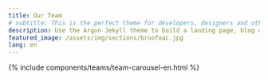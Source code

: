 ```yaml
---
title: Our Team
# subtitle: This is the perfect theme for developers, designers and other creatives.
description: Use the Argon Jekyll theme to build a landing page, blog or complete website.
featured_image: /assets/img/sections/broofoac.jpg
lang: en
---
```


{% include components/teams/team-carousel-en.html %}

<!--
```components/teams/team-carousel-1.html ```
{% include components/teams/team-carousel-1.html %}
-->

<!--
 ---
```components/teams/team-carousel-2.html ```
{% include components/teams/team-carousel-2.html %}
-->

<!--
---
```components/teams/team-carousel-3.html ```
{% include components/teams/team-carousel-3.html %}
-->

<!--
---
```components/teams/team-carousel-4.html ```
{% include components/teams/team-carousel-4.html %}
-->

<!--
---
```components/teams/team-carousel-5.html ```
{% include components/teams/team-carousel-5.html %}
-->